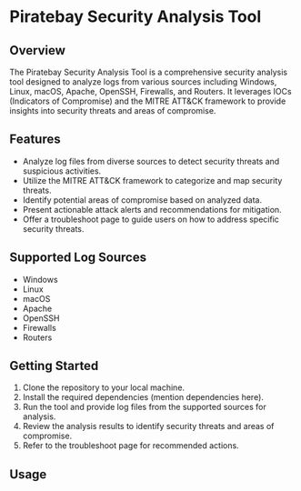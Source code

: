 # Piratebay Security Analysis Tool

## Overview
The Piratebay Security Analysis Tool is a comprehensive security analysis tool designed to analyze logs from various sources including Windows, Linux, macOS, Apache, OpenSSH, Firewalls, and Routers. It leverages IOCs (Indicators of Compromise) and the MITRE ATT&CK framework to provide insights into security threats and areas of compromise.

## Features
- Analyze log files from diverse sources to detect security threats and suspicious activities.
- Utilize the MITRE ATT&CK framework to categorize and map security threats.
- Identify potential areas of compromise based on analyzed data.
- Present actionable attack alerts and recommendations for mitigation.
- Offer a troubleshoot page to guide users on how to address specific security threats.

## Supported Log Sources
- Windows
- Linux
- macOS
- Apache
- OpenSSH
- Firewalls
- Routers

## Getting Started
1. Clone the repository to your local machine.
2. Install the required dependencies (mention dependencies here).
3. Run the tool and provide log files from the supported sources for analysis.
4. Review the analysis results to identify security threats and areas of compromise.
5. Refer to the troubleshoot page for recommended actions.

## Usage
